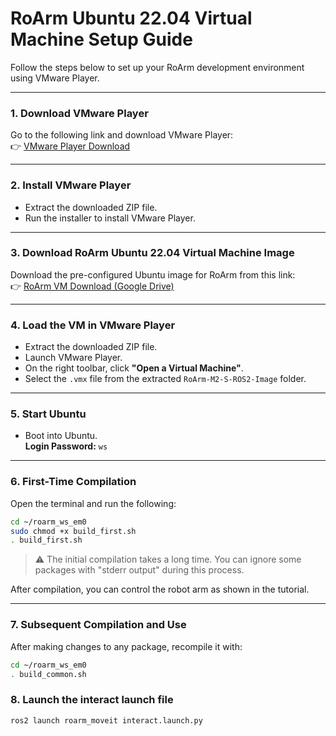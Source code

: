 # RoArm Ubuntu 22.04 Virtual Machine Setup Guide

Follow the steps below to set up your RoArm development environment using VMware Player.

---

### 1. Download VMware Player

Go to the following link and download VMware Player:  
👉 [VMware Player Download](https://www.techspot.com/downloads/1969-vmware-player.html)

---

### 2. Install VMware Player

- Extract the downloaded ZIP file.
- Run the installer to install VMware Player.

---

### 3. Download RoArm Ubuntu 22.04 Virtual Machine Image

Download the pre-configured Ubuntu image for RoArm from this link:  
👉 [RoArm VM Download (Google Drive)](https://drive.google.com/drive/folders/1ro-0LlyY9Z8aLXa7fL2Spb7qX5_6lYAP)

---

### 4. Load the VM in VMware Player

- Extract the downloaded ZIP file.
- Launch VMware Player.
- On the right toolbar, click **"Open a Virtual Machine"**.
- Select the `.vmx` file from the extracted `RoArm-M2-S-ROS2-Image` folder.

---

### 5. Start Ubuntu

- Boot into Ubuntu.  
  **Login Password:** `ws`

---

### 6. First-Time Compilation

Open the terminal and run the following:

```bash
cd ~/roarm_ws_em0
sudo chmod +x build_first.sh
. build_first.sh
```

> ⚠️ The initial compilation takes a long time. You can ignore some packages with "stderr output" during this process.

After compilation, you can control the robot arm as shown in the tutorial.

---

### 7. Subsequent Compilation and Use

After making changes to any package, recompile it with:

```bash
cd ~/roarm_ws_em0
. build_common.sh
```

### 8. Launch the interact launch file

```bash
ros2 launch roarm_moveit interact.launch.py
```
